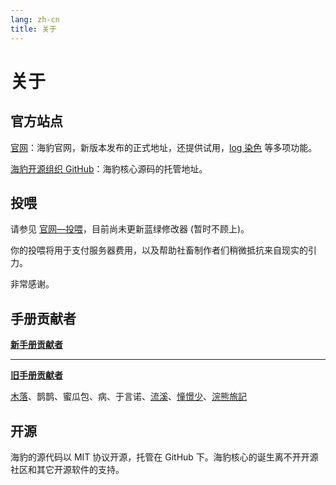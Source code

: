 ```yaml
---
lang: zh-cn
title: 关于
---
```


# 关于

## 官方站点

[官网](http://sealdice.com)：海豹官网，新版本发布的正式地址，还提供试用，[log 染色](https://log.sealdice.com) 等多项功能。

[海豹开源组织 GitHub](https://github.com/sealdice)：海豹核心源码的托管地址。

## 投喂

请参见 [官网—投喂](https://sealdice.com/feed)，目前尚未更新蓝绿修改器 (暂时不顾上)。

你的投喂将用于支付服务器费用，以及帮助社畜制作者们稍微抵抗来自现实的引力。

非常感谢。

## 手册贡献者

[**新手册贡献者**](https://github.com/sealdice/sealdice-manual-next/graphs/contributors)

---

[**旧手册贡献者**](https://github.com/sealdice/manual/graphs/contributors)

[木落](https://github.com/fy0)、鹊鹊、蜜瓜包、病、于言诺、[流溪](https://github.com/lxy071130)、[憧憬少](https://github.com/ChangingSelf)、[浣熊旅記](https://github.com/VolEurr0Se)

## 开源

海豹的源代码以 MIT 协议开源，托管在 GitHub 下。海豹核心的诞生离不开开源社区和其它开源软件的支持。